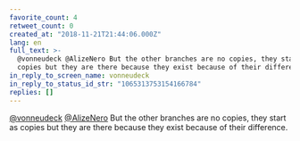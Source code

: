 ```yaml
---
favorite_count: 4
retweet_count: 0
created_at: "2018-11-21T21:44:06.000Z"
lang: en
full_text: >-
  @vonneudeck @AlizeNero But the other branches are no copies, they start as
  copies but they are there because they exist because of their difference.
in_reply_to_screen_name: vonneudeck
in_reply_to_status_id_str: "1065313753154166784"
replies: []
---
```


[@vonneudeck](https://twitter.com/vonneudeck)
[@AlizeNero](https://twitter.com/AlizeNero) But the other branches are no
copies, they start as copies but they are there because they exist because of
their difference.

